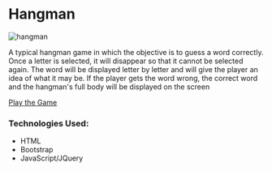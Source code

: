 # Hangman

![hangman](https://user-images.githubusercontent.com/20608379/39157869-d2144b40-4711-11e8-800f-d786486feabd.png)

A typical hangman game in which the objective is to guess a word correctly. Once a letter is selected, it will disappear so that it cannot be selected again. The word will be displayed letter by letter and will give the player an idea of what it may be. If the player gets the word wrong, the correct word and the hangman's full body will be displayed on the screen

[Play the Game](https://hangthisman.herokuapp.com)

### Technologies Used: 
* HTML 
* Bootstrap
* JavaScript/JQuery

